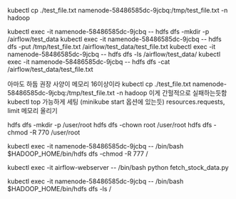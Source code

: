 kubectl cp ./test_file.txt namenode-58486585dc-9jcbq:/tmp/test_file.txt -n hadoop

kubectl exec -it namenode-58486585dc-9jcbq -- hdfs dfs -mkdir -p /airflow/test_data
kubectl exec -it namenode-58486585dc-9jcbq -- hdfs dfs -put /tmp/test_file.txt /airflow/test_data/test_file.txt
kubectl exec -it namenode-58486585dc-9jcbq -- hdfs dfs -ls /airflow/test_data/
kubectl exec -it namenode-58486585dc-9jcbq -- hdfs dfs -cat /airflow/test_data/test_file.txt

아마도 하둡 권장 사양이 메모리 16이상이라
kubectl cp ./test_file.txt namenode-58486585dc-9jcbq:/tmp/test_file.txt -n hadoop 이게 간헐적으로 실패하는듯함
kubectl top 가능하게 세팅 (minikube start 옵션에 있는듯)
resources.requests, limit 메모리 올리기

hdfs dfs -mkdir -p /user/root
hdfs dfs -chown root /user/root
hdfs dfs -chmod -R 770 /user/root

kubectl exec -it namenode-58486585dc-9jcbq -- /bin/bash
$HADOOP_HOME/bin/hdfs dfs -chmod -R 777 /

kubectl exec -it airflow-webserver -- /bin/bash
python fetch_stock_data.py

kubectl exec -it namenode-58486585dc-9jcbq -- /bin/bash
$HADOOP_HOME/bin/hdfs dfs -ls /
